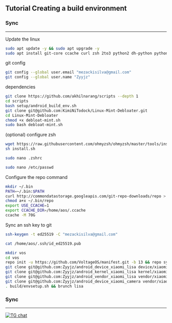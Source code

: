 Tutorial Creating a build environment
-------------------------------------

### Sync ###

----------------------------------
Update the linux
```bash 
sudo apt update -y && sudo apt upgrade -y
sudo apt install git-core ccache curl zsh 2to3 python2 dh-python python-is-python3 python2 python3 python3.10 python3.11 python3-pip gobject-introspection gtk-doc-tools intltool libgirepository1.0-dev libgspell-1-dev libgtk-3-dev libgtksourceview-4-dev libpeas-dev libxapp-dev zram-config -y
```
git config
```bash
git config --global user.email "mezackisilva@gmail.com"
git config --global user.name "Zyyjz"
```
dependencies
```bash
git clone https://github.com/akhilnarang/scripts --depth 1
cd scripts
bash setup/android_build_env.sh
git clone git@github.com:KimiNiTodock/Linux-Mint-Debloater.git
cd Linux-Mint-Debloater
chmod +x debloat-mint.sh
sudo bash debloat-mint.sh
```
(optional) configure zsh
```bash
wget https://raw.githubusercontent.com/ohmyzsh/ohmyzsh/master/tools/install.sh
sh install.sh
```
```bash
sudo nano .zshrc
```
```bash
sudo nano /etc/passwd
```
Configure the repo command
```bash
mkdir ~/.bin
PATH=~/.bin:$PATH
curl http://commondatastorage.googleapis.com/git-repo-downloads/repo > ~/.bin/repo
chmod a+x ~/.bin/repo
export USE_CCACHE=1
export CCACHE_DIR=/home/aos/.ccache
ccache -M 70G
```
Sync an ssh key to git
```bash
ssh-keygen -t ed25519 -C "mezackisilva@gmail.com"
```
```bash
cat /home/aos/.ssh/id_ed25519.pub
```
```bash
mkdir vos
cd vos
repo init -u https://github.com/VoltageOS/manifest.git -b 13 && repo sync -c -j16 --force-sync --no-clone-bundle --no-tags
git clone git@github.com:Zyyjz/android_device_xiaomi_lisa device/xiaomi/lisa
git clone git@github.com:Zyyjz/android_kernel_xiaomi_lisa kernel/xiaomi/lisa
git clone git@github.com:Zyyjz/android_vendor_xiaomi_lisa vendor/xiaomi/lisa
git clone git@github.com:Zyyjz/android_device_xiaomi_camera vendor/xiaomi/camera
. build/envsetup.sh && brunch lisa
```
### Sync ###

----------------------------------

[![TG chat](https://img.shields.io/badge/Support-Telegram-%23e52c5f.svg?style=for-the-badge&logo=telegram&&labelColor=121217991103595)](https://t.me/KimiNiTodock)
